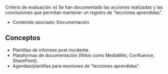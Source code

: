 Criterio de evaluación:
e) Se han documentado las acciones realizadas y las conclusiones que permitan mantener un registro de “lecciones aprendidas”.

* Contenido asociado: Documentación


## Conceptos
- Plantillas de informes post-incidente.
- Plataformas de documentación (Wikis como MediaWiki, Confluence, SharePoint).
- Agendas/plantillas para reuniones de "lecciones aprendidas".